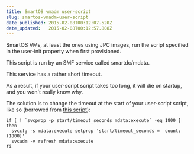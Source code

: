 ```yaml
---
title: SmartOS vmadm user-script
slug: smartos-vmadm-user-script
date_published: 2015-02-08T00:12:07.520Z
date_updated:   2015-02-08T00:12:57.808Z
---
```


SmartOS VMs, at least the ones using JPC images, run the script specified in the user-init property when first provisioned.

This script is run by an SMF service called smartdc/mdata. 

This service has a rather short timeout. 

As a result, if your user-script script takes too long, it will die on startup, and you won't really know why.

The solution is to change the timeout at the start of your user-script script, like so (borrowed from [this script](https://github.com/ZCloud-Firstserver/user-script/blob/master/base64.sh)):

```
if [ ! `svcprop -p start/timeout_seconds mdata:execute` -eq 1800 ]
then
  svccfg -s mdata:execute setprop 'start/timeout_seconds =  count: (1800)'
  svcadm -v refresh mdata:execute
fi
```
